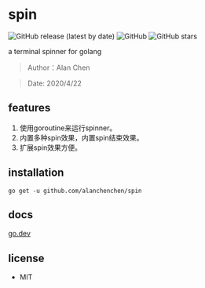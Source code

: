 # spin

![GitHub release (latest by date)](https://img.shields.io/github/v/release/alanchenchen/spin?style=flat-square)
![GitHub](https://img.shields.io/github/license/alanchenchen/spin?style=flat-square)
![GitHub stars](https://img.shields.io/github/stars/alanchenchen/spin?style=social)

a terminal spinner for golang
> Author：Alan Chen

> Date: 2020/4/22

## features
1. 使用goroutine来运行spinner。
2. 内置多种spin效果，内置spin结束效果。
3. 扩展spin效果方便。

## installation
`go get -u github.com/alanchenchen/spin`

## docs
[go.dev](https://pkg.go.dev/github.com/alanchenchen/spin?tab=doc)

## license
* MIT
